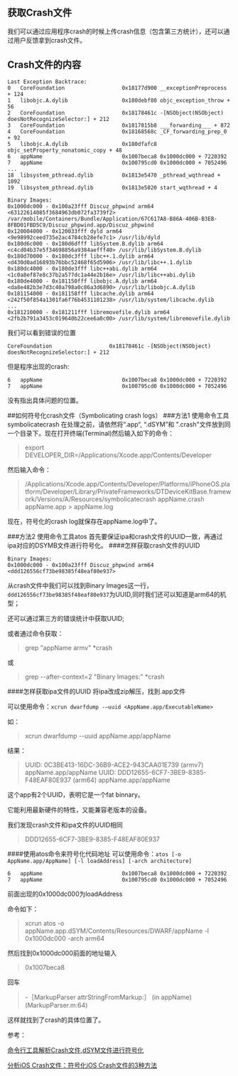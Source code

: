 ## 获取Crash文件
我们可以通过应用程序crash的时候上传crash信息（包含第三方统计），还可以通过用户反馈拿到crash文件。
## Crash文件的内容
```
Last Exception Backtrace:
0   CoreFoundation                	0x18177d900 __exceptionPreprocess + 124
1   libobjc.A.dylib               	0x180debf80 objc_exception_throw + 56
2   CoreFoundation                	0x18178461c -[NSObject(NSObject) doesNotRecognizeSelector:] + 212
3   CoreFoundation                	0x1817815b8 ___forwarding___ + 872
4   CoreFoundation                	0x18168568c _CF_forwarding_prep_0 + 92
5   libobjc.A.dylib               	0x180dfafc8 objc_setProperty_nonatomic_copy + 48
6   appName                	        0x1007beca8 0x1000dc000 + 7220392
7   appName                	        0x100795cd0 0x1000dc000 + 7052496
...
18  libsystem_pthread.dylib       	0x1813e5470 _pthread_wqthread + 1092
19  libsystem_pthread.dylib       	0x1813e5020 start_wqthread + 4

Binary Images:
0x1000dc000 - 0x100a23fff Discuz_phpwind arm64  <63122614085f3684963db072fa3739f2> /var/mobile/Containers/Bundle/Application/67C617A8-B86A-406B-B3EB-8FBD01FBD5C9/Discuz_phpwind.app/Discuz_phpwind
0x120004000 - 0x120033fff dyld arm64  <9e98992ceed735e2ac4784cb28efe7c1> /usr/lib/dyld
0x180d6c000 - 0x180d6dfff libSystem.B.dylib arm64  <c4cd04b37e5f34698856a9384aefff40> /usr/lib/libSystem.B.dylib
0x180d70000 - 0x180dc3fff libc++.1.dylib arm64  <d430d0ad16893b76bbc52468f65d5906> /usr/lib/libc++.1.dylib
0x180dc4000 - 0x180de3fff libc++abi.dylib arm64  <1c0a8ef87e8c37b2a577dc1a44e2b16e> /usr/lib/libc++abi.dylib
0x180de4000 - 0x181150fff libobjc.A.dylib arm64  <da8e482b3e7d3c40a798a0c86a3d6890> /usr/lib/libobjc.A.dylib
0x181154000 - 0x181158fff libcache.dylib arm64  <242f50f854a1301fa6f76b4531101238> /usr/lib/system/libcache.dylib
...
0x181210000 - 0x181211fff libremovefile.dylib arm64  <2fb2b791a3453c019640b22cee6a0c00> /usr/lib/system/libremovefile.dylib

```
我们可以看到错误的位置
```
CoreFoundation                	0x18178461c -[NSObject(NSObject) doesNotRecognizeSelector:] + 212
```
但是程序出现的crash:
```
6   appName                	        0x1007beca8 0x1000dc000 + 7220392
7   appName                	        0x100795cd0 0x1000dc000 + 7052496
```
没有指出具体问题的位置。

##如何符号化crash文件（Symbolicating crash logs）
###方法1 使用命令工具symbolicatecrash
在处理之前，请依然将“.app“, “.dSYM”和 ".crash"文件放到同一个目录下。现在打开终端(Terminal)然后输入如下的命令：
>export DEVELOPER_DIR=/Applications/Xcode.app/Contents/Developer

然后输入命令：
>/Applications/Xcode.app/Contents/Developer/Platforms/iPhoneOS.platform/Developer/Library/PrivateFrameworks/DTDeviceKitBase.framework/Versions/A/Resources/symbolicatecrash appName.crash appName.app > appName.log

现在，符号化的crash log就保存在appName.log中了。

###方法2 使用命令工具atos
首先要保证ipa和crash文件的UUID一致，再通过ipa对应的DSYMB文件进行符号化。
####怎样获取crash文件的UUID
```
Binary Images:
0x1000dc000 - 0x100a23fff Discuz_phpwind arm64  <ddd126556cf73be98385f48eaf80e937>
```
从crash文件中我们可以找到Binary Images这一行，`ddd126556cf73be98385f48eaf80e937`为UUID,同时我们还可以知道是arm64的机型；

还可以通过第三方的错误统计中获取UUID;

或者通过命令获取：
> grep "appName armv" *crash

或
> grep --after-context=2 "Binary Images:" *crash

####怎样获取ipa文件的UUID
将ipa改成zip解压，找到.app文件

可以使用命令：`xcrun dwarfdump -–uuid <AppName.app/ExecutableName>`

如：
>xcrun dwarfdump --uuid appName.app/appName

结果：
>UUID: 0C3BE413-16DC-36B9-ACE2-943CAA01E739 (armv7) appName.app/appName
UUID: DDD12655-6CF7-3BE9-8385-F48EAF80E937 (arm64) appName.app/appName

这个app有2个UUID，表明它是一个fat binnary。

它能利用最新硬件的特性，又能兼容老版本的设备。

我们发现crash文件和ipa文件的UUID相同
>DDD12655-6CF7-3BE9-8385-F48EAF80E937

####使用atos命令来符号化代码地址
可以使用命令：`atos [-o AppName.app/AppName] [-l loadAddress] [-arch architecture]`
```
6   appName                	        0x1007beca8 0x1000dc000 + 7220392
7   appName                	        0x100795cd0 0x1000dc000 + 7052496
```
前面出现的0x1000dc000为loadAddress

命令如下：
>xcrun atos -o appName.app.dSYM/Contents/Resources/DWARF/appName -l 0x1000dc000 -arch arm64

然后找到0x1000dc000前面的地址输入
>0x1007beca8

回车
> -［MarkupParser attrStringFromMarkup:］ (in appName) (MarkupParser.m:64)

这样就找到了crash的具体位置了。

参考：

[命令行工具解析Crash文件,dSYM文件进行符号化](http://www.jianshu.com/p/0b6f5148dab8)

[分析iOS Crash文件：符号化iOS Crash文件的3种方法](http://www.cocoachina.com/industry/20140514/8418.html)
